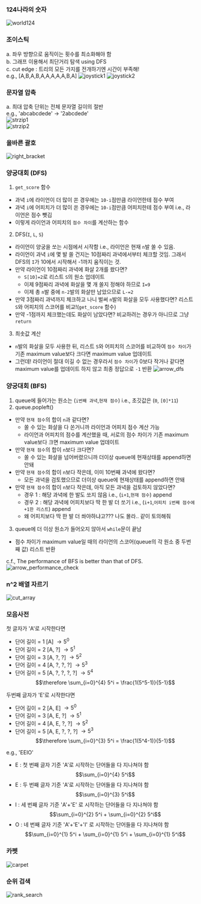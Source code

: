 ### 124나라의 숫자
![world124](./img/world124.jpg)

### 조이스틱  
  a. 좌우 방향으로 움직이는 횟수를 최소화해야 함  
  b. 그래프 이용해서 최단거리 탐색 using DFS  
  c. cut edge : 트리의 모든 가지를 전개하기엔 시간이 부족해!  
  e.g., [A,B,A,B,A,A,A,A,A,B,A]
![joystick1](./img/joystick1.jpg)
![joystick2](./img/joystick2.jpg)

### 문자열 압축  
  a. 최대 압축 단위는 전체 문자열 길이의 절반  
  e.g., 'abcabcdede' -> '2abcdede'  
![strzip1](./img/strzip1.jpg)  
![strzip2](./img/strzip2.jpg)

### 올바른 괄호
![right_bracket](./img/right_bracket.jpeg)

### 양궁대회 (DFS)
1. `get_score` 함수
  - 과녁 `i`에 라이언이 더 많이 쏜 경우에는 `10-i`점만큼 라이언한테 점수 부여
  - 과녁 `i`에 어피치가 더 많이 쏜 경우에는 `10-i`점만큼 어피치한테 점수 부여 i.e., 라이언은 점수 뺏김
  - 이렇게 라이언과 어피치의 `점수 차이`를 계산하는 함수
2. DFS(`I`, `L`, `S`)
  - 라이언이 양궁을 쏘는 시점에서 시작함 i.e., 라이언은 현재 `n`발 쏠 수 있음.
  - 라이언이 과녁 `i`에 몇 발 쏠 건지는 10점짜리 과녁에서부터 체크할 것임. 그래서 DFS의 `I`가 10에서 시작해서 -1까지 움직이는 것.
  - 만약 라이언이 10점짜리 과녁에 화살 2개를 쐈다면?
    * `S[10]=2`로 리스트 `S`의 원소 업데이트
    * 이제 9점짜리 과녁에 화살을 몇 개 쏠지 정해야 하므로 `I=9`
    * 이제 총 `n`발 중에 `n-2`발의 화살만 남았으므로 `L-=2`
  - 만약 3점짜리 과녁까지 체크하고 나니 벌써 `n`발의 화살을 모두 사용했다면? 리스트 `S`와 어피치의 스코어를 비교!(`get_score` 함수)
  - 만약 -1점까지 체크했는데도 화살이 남았다면? 비교하려는 경우가 아니므로 그냥 `return`
3. 최솟값 계산
  - `n`발의 화살을 모두 사용한 뒤, 리스트 `S`와 어피치의 스코어를 비교하여 `점수 차이`가 기존 maximum value보다 크다면 maximum value 업데이트
  - 그런데! 라이언이 절대 이길 수 없는 경우라서 `점수 차이`가 0보다 작거나 같다면 maximum value를 업데이트 하지 않고 최종 정답으로 `-1` 반환
![arrow_dfs](./img/arrow_dfs.jpeg)

### 양궁대회 (BFS)
1. queue에 들어가는 원소는 (`i번째 과녁`,`현재 점수`) i.e., 초깃값은 (`0`, `[0]*11`)
2. queue.popleft()
  - 만약 `현재 점수`의 합이 `n`과 같다면?
    * 쏠 수 있는 화살을 다 쏜거니까 라이언과 어피치 점수 계산 가능
    * 라이언과 어피치의 점수를 계산했을 때, 서로의 점수 차이가 기존 maximum value보다 크면 maximum value 업데이트
  - 만약 `현재 점수`의 합이 `n`보다 크다면?
    * 쏠 수 있는 화살을 넘어버렸으니까 더이상 queue에 현재상태를 append하면 안돼
  - 만약 `현재 점수`의 합이 `n`보다 작은데, 이미 10번째 과녁에 왔다면?
    * 모든 과녁을 검토했으므로 더이상 queue에 현재상태를 append하면 안돼
  - 만약 `현재 점수`의 합이 `n`보다 작은데, 아직 모든 과녁을 검토하지 않았다면?
    * 경우 1 : 해당 과녁에 한 발도 쏘지 않음 i.e., (`i+1`,`현재 점수`) append
    * 경우 2 : 해당 과녁에 어피치보다 딱 한 발 더 쏘기 i.e., (`i+1`,`어피치 i번째 점수에 +1한 리스트`) append
    * 왜 어피치보다 딱 한 발 더 쏴야하냐고??? 나도 몰라.. 같이 토의해줘
3. queue에 더 이상 원소가 들어오지 않아서 `while`문이 끝남
  - 점수 차이가 maximum value일 때의 라이언의 스코어(queue의 각 원소 중 두번째 값) 리스트 반환  

c.f., The performance of BFS is better than that of DFS.
![arrow_performance_check](./img/arrow_performance_check.jpeg)

### n^2 배열 자르기
![cut_array](./img/cut_array.jpg)

### 모음사전
첫 글자가 'A'로 시작한다면
- 단어 길이 = 1 [A] $\rightarrow 5^0$
- 단어 길이 = 2 [A, ?] $\rightarrow 5^1$
- 단어 길이 = 3 [A, ?, ?] $\rightarrow 5^2$
- 단어 길이 = 4 [A, ?, ?, ?] $\rightarrow 5^3$
- 단어 길이 = 5 [A, ?, ?, ?, ?] $\rightarrow 5^4$
$$\therefore \sum_{i=0}^{4} 5^i = \frac{1(5^5-1)}{5-1}$$

두번째 글자가 'E'로 시작한다면
- 단어 길이 = 2 [A, E] $\rightarrow 5^0$
- 단어 길이 = 3 [A, E, ?] $\rightarrow 5^1$
- 단어 길이 = 4 [A, E, ?, ?] $\rightarrow 5^2$
- 단어 길이 = 5 [A, E, ?, ?, ?] $\rightarrow 5^3$
$$\therefore \sum_{i=0}^{3} 5^i = \frac{1(5^4-1)}{5-1}$$

e.g., 'EEIO'
- E : 첫 번째 글자 기준 'A'로 시작하는 단어들을 다 지나쳐야 함
$$\sum_{i=0}^{4} 5^i$$
- E : 두 번째 글자 기준 'A'로 시작하는 단어들을 다 지나쳐야 함
$$\sum_{i=0}^{3} 5^i$$
- I : 세 번째 글자 기준 'A'+'E' 로 시작하는 단어들을 다 지나쳐야 함
$$\sum_{i=0}^{2} 5^i + \sum_{i=0}^{2} 5^i$$
- O : 네 번째 글자 기준 'A'+'E'+'I' 로 시작하는 단어들을 다 지나쳐야 함
$$\sum_{i=0}^{1} 5^i + \sum_{i=0}^{1} 5^i + \sum_{i=0}^{1} 5^i$$

### 카펫
![carpet](./img/carpet.jpeg)

### 순위 검색
![rank_search](./img/rank_search.jpeg)
